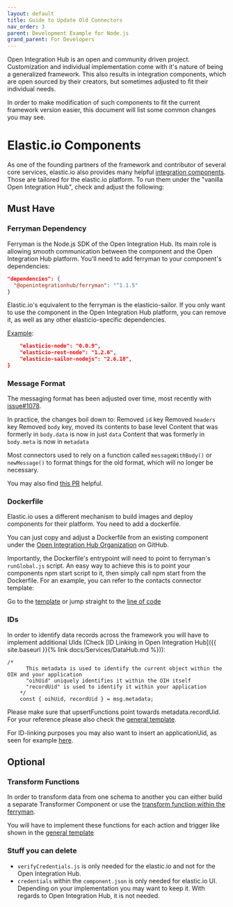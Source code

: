 ```yaml
---
layout: default
title: Guide to Update Old Connectors
nav_order: 3
parent: Development Example for Node.js
grand_parent: For Developers
---
```


Open Integration Hub is an open and community driven project. Customization and individual implementation come with it's nature of being a generalized framework. This also results in integration components, which are open sourced by their creators, but sometimes adjusted to fit their individual needs.

In order to make modification of such components to fit the current framework version easier, this document will list some common changes you may see.

# Elastic.io Components

As one of the founding partners of the framework and contributor of several core services, elastic.io also provides many helpful [integration components](https://github.com/elasticio). Those are tailored for the elastic.io platform. To run them under the "vanilla Open Integration Hub", check and adjust the following:

## Must Have

### Ferryman Dependency

Ferryman is the Node.js SDK of the Open Integration Hub. Its main role is allowing smooth communication between the component and the Open Integration Hub platform. You'll need to add ferryman to your component's dependencies:

```json
"dependencies": {
  "@openintegrationhub/ferryman": "^1.1.5"
}
```

Elastic.io's equivalent to the ferryman is the elasticio-sailor. If you only want to use the component in the Open Integration Hub platform, you can remove it, as well as any other elasticio-specific dependencies.

[Example](https://github.com/elasticio/sugarcrm-component/blob/69ea950d9ba57500d23b60dfc4d67a7c5eebdea8/package.json#L31-L33):

```json
    "elasticio-node": "0.0.9",
    "elasticio-rest-node": "1.2.6",
    "elasticio-sailor-nodejs": "2.6.18",
}
```

### Message Format

The messaging format has been adjusted over time, most recently with [issue#1078](https://github.com/openintegrationhub/openintegrationhub/issues/1078).

In practice, the changes boil down to:
Removed `id` key
Removed `headers` key
Removed `body` key, moved its contents to base level
Content that was formerly in `body.data` is now in just `data`
Content that was formerly in `body.meta` is now in `metadata`

Most connectors used to rely on a function called `messageWithBody()` or `newMessage()` to format things for the old format, which will no longer be necessary.

You may also find [this PR](https://github.com/openintegrationhub/snazzycontacts-adapter/commit/49aa1336f6c29d98c0bf86cac924e9c2da07adbf) helpful.

### Dockerfile

Elastic.io uses a different mechanism to build images and deploy components for their platform. You need to add a dockerfile.

You can just copy and adjust a Dockerfile from an existing component under the [Open Integration Hub Organization](https://github.com/openintegrationhub) on GitHub.

Importantly, the Dockerfile's entrypoint will need to point to ferryman's `runGlobal.js` script. An easy way to achieve this is to point your components npm start script to it, then simply call npm start from the Dockerfile. For an example, you can refer to the contacts connector template:

Go to the [template](https://github.com/openintegrationhub/contacts-adapter-template/blob/master/Dockerfile) or jump straight to the [line of code](https://github.com/openintegrationhub/contacts-adapter-template/blob/09965e800eb7dd934a73b218cffcd428ff8aca8e/package.json#L19)

### IDs

In order to identify data records across the framework you will have to implement additional UIds (Check [ID Linking in Open Integration Hub]({{ site.baseurl }}{% link docs/Services/DataHub.md %})):

```
/*
      This metadata is used to identify the current object within the OIH and your application
      "oihUid" uniquely identifies it within the OIH itself
      "recordUid" is used to identify it within your application
    */
    const { oihUid, recordUid } = msg.metadata;
```

Please make sure that upsertFunctions point towards metadata.recordUid. For your reference please also check the [general template](https://github.com/openintegrationhub/contacts-adapter-template/blob/master/lib/actions/upsertObject.js#L47).

For ID-linking purposes you may also want to insert an applicationUid, as seen for example [here](https://github.com/openintegrationhub/snazzycontacts-adapter/blob/45943075edb5bccf84b0cd51ea732fb30cc5add1/lib/actions/upsertOrganization.js#L36).

## Optional

### Transform Functions

In order to transform data from one schema to another you can either build a separate Transformer Component or use the [transform function within the ferryman](https://github.com/openintegrationhub/openintegrationhub/blob/master/lib/ferryman/lib/transformer.js).

You will have to implement these functions for each action and trigger like shown in the [general template](https://github.com/openintegrationhub/contacts-adapter-template/blob/09965e800eb7dd934a73b218cffcd428ff8aca8e/lib/triggers/getObjects.js#L19)

### Stuff you can delete

- `verifyCredentials.js` is only needed for the elastic.io and not for the Open Integration Hub.
- `credentials` within the `component.json` is only needed for elastic.io UI. Depending on your implementation you may want to keep it. With regards to Open Integration Hub, it is not needed.
